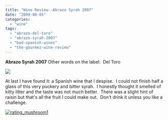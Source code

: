 ```yaml
---
title: "Wine Review--Abrazo Syrah 2007"
date: "2009-08-05"
categories:
  - "wine"
tags:
  - "abrazo-del-toro"
  - "abrazo-syrah-2007"
  - "bad-spanish-wines"
  - "the-gourmez-wine-review"
---
```


**Abrazo Syrah 2007** Other words on the label:  Del Toro

![](http://www.rebeccagomezfarrell.com/gourmez/photos/Abrazosyrah.jpg)

At last I have found it: a Spanish wine that I despise.  I could not finish half a glass of this very puckery and bitter syrah.  I honestly thought it smelled of kitty litter and the taste was not much better.  There was a slight hint of raisin but that's all the fruit I could make out.  Don't drink it unless you like a challenge.

[![rating_mushroom1](http://www.rebeccagomezfarrell.com/wp-content/uploads/2009/04/rating_mushroom1.gif)](http://www.rebeccagomezfarrell.com/2009/04/restaurant-review-dickeys-barbecue-pit-durham/rating_mushroom1/)
